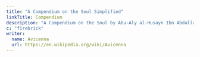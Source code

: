 ```yaml
---
title: "A Compendium on the Soul Simplified"
linkTitle: Compendium
description: "A Compendium on the Soul by Abu-Aly al-Husayn Ibn Abdallah Ibn Sina"
c: "firebrick"
writer:
  name: Avicenna
  url: https://en.wikipedia.org/wiki/Avicenna
---
```

